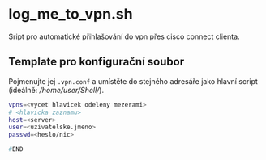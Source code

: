 # log_me_to_vpn.sh

Sript pro automatické přihlašování do vpn přes cisco connect clienta.

## Template pro konfigurační soubor

Pojmenujte jej `.vpn.conf` a umístěte do stejného adresáře jako hlavní script (ideálně: */home/user/Shell/*).

```BASH
vpns=<vycet hlavicek odeleny mezerami> 
# <hlavicka zaznamu>
host=<server>
user=<uzivatelske.jmeno>
passwd=<heslo/nic>

#END
```
